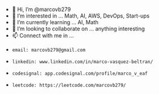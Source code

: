 - 👋 Hi, I’m @marcovb279
- 👀 I’m interested in ... Math, AI, AWS, DevOps, Start-ups
- 🌱 I’m currently learning ... AI, Math
- 💞️ I’m looking to collaborate on ... anything interesting
- 📫 Connect with me in ...
-     email: marcovb279@gmail.com
-     linkedin: www.linkedin.com/in/marco-vasquez-beltran/
-     codesignal: app.codesignal.com/profile/marco_v_eaf
-     leetcode: https://leetcode.com/marcovb279/
<!---
marcovb279/marcovb279 is a ✨ special ✨ repository because its `README.md` (this file) appears on your GitHub profile.
You can click the Preview link to take a look at your changes.
--->
